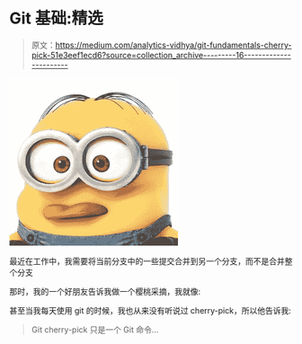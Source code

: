 # Git 基础:精选

> 原文：<https://medium.com/analytics-vidhya/git-fundamentals-cherry-pick-51e3eef1ecd6?source=collection_archive---------16----------------------->

![](img/9306c8b85324b0fc76bc36de1db002de.png)

最近在工作中，我需要将当前分支中的一些提交合并到另一个分支，而不是合并整个分支

那时，我的一个好朋友告诉我做一个樱桃采摘，我就像:

甚至当我每天使用 git 的时候，我也从来没有听说过 cherry-pick，所以他告诉我:

> Git cherry-pick 只是一个 Git 命令…
